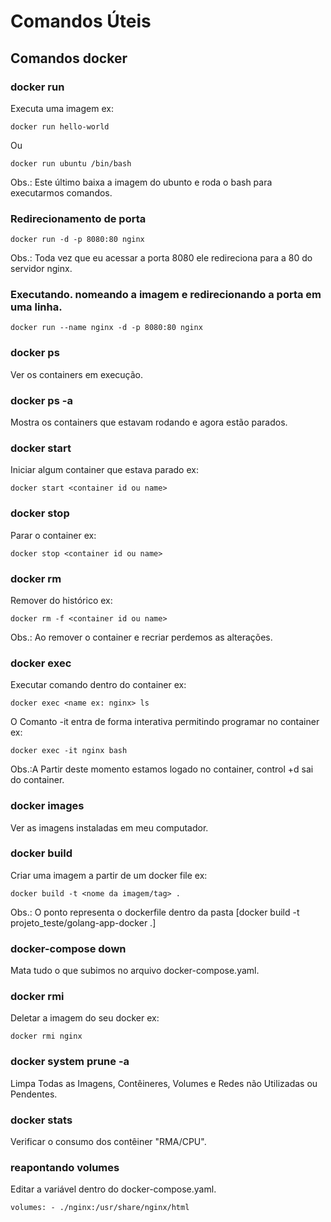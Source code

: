 # Comandos Úteis

## Comandos docker

### docker run  
Executa uma imagem ex: 
```
docker run hello-world
```
Ou 
```
docker run ubuntu /bin/bash
```
Obs.: Este último baixa a imagem do ubunto e roda o bash para executarmos comandos.

### Redirecionamento de porta 
```
docker run -d -p 8080:80 nginx
```
Obs.: Toda vez que eu acessar a porta 8080 ele redireciona para a 80 do servidor nginx.

### Executando. nomeando a imagem e redirecionando a porta em uma linha.
```
docker run --name nginx -d -p 8080:80 nginx
```

### docker ps  
Ver os containers em execução.

### docker ps -a 
Mostra os containers que estavam rodando e agora estão parados.

### docker start 
Iniciar algum container que estava parado ex: 
```
docker start <container id ou name>
```
  
### docker stop
Parar o container ex: 
```
docker stop <container id ou name>
```
  
### docker rm
Remover do histórico ex: 
```  
docker rm -f <container id ou name>
```
Obs.: Ao remover o container e recriar perdemos as alterações.

### docker exec
Executar comando dentro do container ex: 
```
docker exec <name ex: nginx> ls
```
O Comanto -it entra de forma interativa permitindo programar no container ex: 
```
docker exec -it nginx bash
```
Obs.:A Partir deste momento estamos logado no container, control +d sai do container.
  
### docker images
Ver as imagens instaladas em meu computador.

### docker build
Criar uma imagem a partir de um docker file ex: 
```
docker build -t <nome da imagem/tag> .
```
Obs.: O ponto representa o dockerfile dentro da pasta  [docker build -t projeto_teste/golang-app-docker .]
  
### docker-compose down
Mata tudo o que subimos no arquivo docker-compose.yaml.
  
### docker rmi
Deletar a imagem do seu docker ex: 
```
docker rmi nginx
```
### docker system prune -a 
Limpa Todas as Imagens, Contêineres, Volumes e Redes não Utilizadas ou Pendentes.

### docker stats
Verificar o consumo dos contêiner "RMA/CPU".
  
### reapontando volumes 
Editar a variável dentro do docker-compose.yaml.
``` 
volumes: - ./nginx:/usr/share/nginx/html
```
